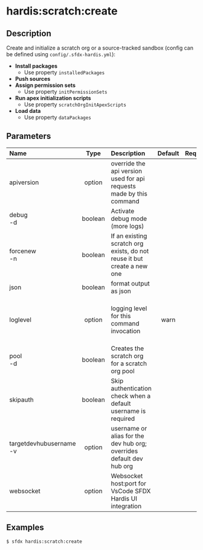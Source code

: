 <!-- This file has been generated with command 'sfdx hardis:doc:plugin:generate'. Please do not update it manually or it may be overwritten -->
# hardis:scratch:create

## Description

Create and initialize a scratch org or a source-tracked sandbox (config can be defined using `config/.sfdx-hardis.yml`):

- **Install packages**
  - Use property `installedPackages`
- **Push sources**
- **Assign permission sets**
  - Use property `initPermissionSets`
- **Run apex initialization scripts**
  - Use property `scratchOrgInitApexScripts`
- **Load data**
  - Use property `dataPackages`
  

## Parameters

|Name|Type|Description|Default|Required|Options|
|:---|:--:|:----------|:-----:|:------:|:-----:|
|apiversion|option|override the api version used for api requests made by this command||||
|debug<br/>-d|boolean|Activate debug mode (more logs)||||
|forcenew<br/>-n|boolean|If an existing scratch org exists, do not reuse it but create a new one||||
|json|boolean|format output as json||||
|loglevel|option|logging level for this command invocation|warn||trace<br/>debug<br/>info<br/>warn<br/>error<br/>fatal|
|pool<br/>-d|boolean|Creates the scratch org for a scratch org pool||||
|skipauth|boolean|Skip authentication check when a default username is required||||
|targetdevhubusername<br/>-v|option|username or alias for the dev hub org; overrides default dev hub org||||
|websocket|option|Websocket host:port for VsCode SFDX Hardis UI integration||||

## Examples

```shell
$ sfdx hardis:scratch:create
```



